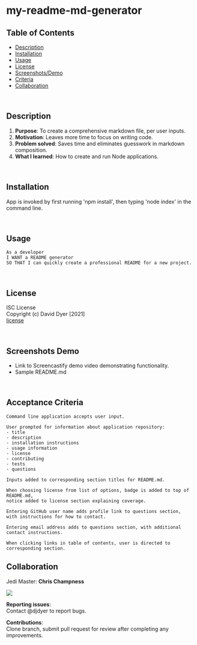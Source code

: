 # my-readme-md-generator

## Table of Contents

- [Description](#description)
- [Installation](#installation)
- [Usage](#usage)
- [License](#license)
- [Screenshots/Demo](#screenshots-demo)
- [Criteria](#acceptance-criteria)
- [Collaboration](#collaboration)

<br />

## Description

1. **Purpose**: To create a comprehensive markdown file, per user inputs.
2. **Motivation**: Leaves more time to focus on writing code.
3. **Problem solved**: Saves time and eliminates guesswork in markdown composition.
4. **What I learned**: How to create and run Node applications.

<br />

## Installation

App is invoked by first running 'npm install', then typing 'node index' in the command line.

<br />

## Usage

```
As a developer
I WANT a README generator
SO THAT I can quickly create a professional README for a new project.
```

<br />

## License

ISC License  
Copyright (c) David Dyer [2021]  
[license](./license.txt)

<br />

## Screenshots Demo

- Link to Screencastify demo video demonstrating functionality.
- Sample README.md

<br />

## Acceptance Criteria

```
Command line application accepts user input.

User prompted for information about application repository:
- title
- description
- installation instructions
- usage information
- license
- contributing
- tests
- questions

Inputs added to corresponding section titles for README.md.

When choosing license from list of options, badge is added to top of README.md,
notice added to license section explaining coverage.

Entering GitHub user name adds profile link to questions section,
with instructions for how to contact.

Entering email address adds to questions section, with additional
contact instructions.

When clicking links in table of contents, user is directed to corresponding section.

```

## Collaboration

Jedi Master: **Chris Champness**

[![](https://avatars.githubusercontent.com/u/87551272?v=4?width=220&button=false)](https://github.com/CChampness)

**Reporting issues**:  
Contact @djdyer to report bugs.

**Contributions**:  
Clone branch, submit pull request for review after completing any improvements.
